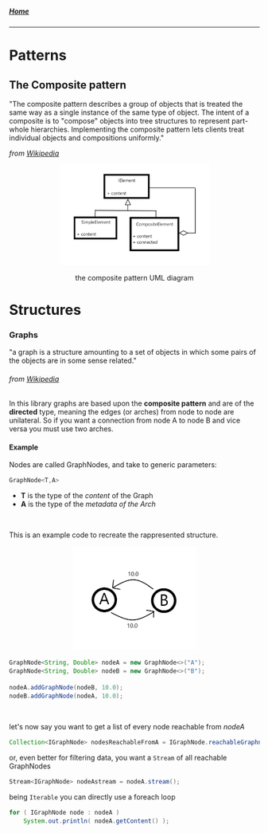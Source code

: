 ##### [Home](../README.md)
-----

# Patterns

## The Composite pattern
 "The composite pattern describes a group of objects that is treated the same way as a single instance of the same type of object. The intent of a composite is to "compose" objects into tree structures to represent part-whole hierarchies. Implementing the composite pattern lets clients treat individual objects and compositions uniformly."

_from [Wikipedia](https://en.wikipedia.org/wiki/Composite_pattern)_

<center>
<img src="CompositePattern.png" width="60%">
<br>
<p>the composite pattern UML diagram</p>
</center>
 


# Structures

### Graphs
"a graph is a structure amounting to a set of objects in which some pairs of the objects are in some sense related."
###### from [Wikipedia](https://en.wikipedia.org/wiki/Graph_(discrete_mathematics))


In this library graphs are based upon the __composite pattern__ and are of the __directed__ type, meaning the edges (or arches) from node to node are unilateral.
So if you want a connection from node A to node B and vice versa you must use two arches.

#### Example
Nodes are called GraphNodes, and take to generic parameters:
```java
GraphNode<T,A> 
```
- __T__ is the type of the _content_ of the Graph
- __A__ is the type of the _metadata of the Arch_ 




<br>

This is an example code to recreate the rappresented structure.

<center>
<img src="GraphExample.png" width="250px" alt="insert structure image here">
</center>

```java
GraphNode<String, Double> nodeA = new GraphNode<>("A");
GraphNode<String, Double> nodeB = new GraphNode<>("B");

nodeA.addGraphNode(nodeB, 10.0);
nodeB.addGraphNode(nodeA, 10.0);
```

<br>

let's now say you want to get a list of every node reachable from _nodeA_
```java
Collection<IGraphNode> nodesReachableFromA = IGraphNode.reachableGraphnodes( nodeA );
```

or, even better for filtering data, you want a `Stream` of all reachable GraphNodes
```java
Stream<IGraphNode> nodeAstream = nodeA.stream();
```

being `Iterable` you can directly use a foreach loop
```java
for ( IGraphNode node : nodeA )
    System.out.println( nodeA.getContent() );
```
